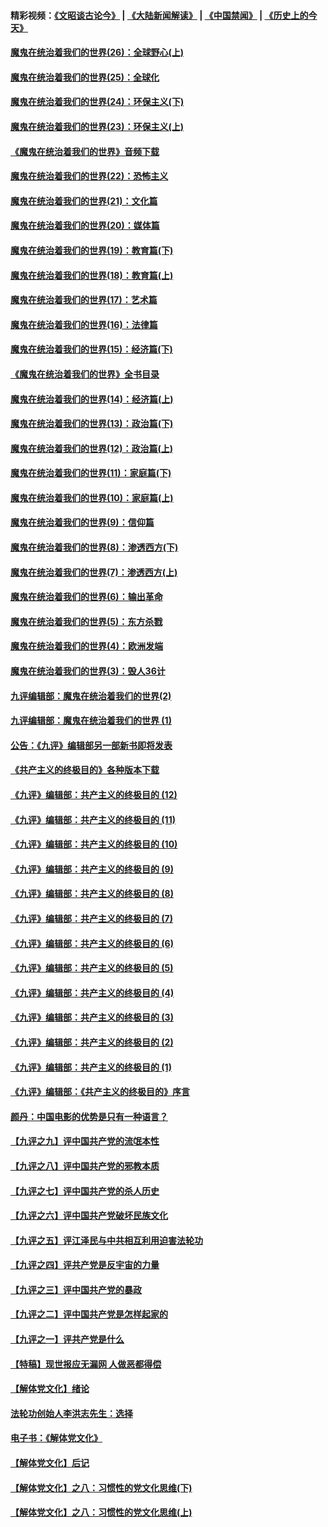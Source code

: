 #### 精彩视频：[《文昭谈古论今》](https://github.com/gfw-breaker/wenzhao/blob/master/README.md?t=12131231) | [《大陆新闻解读》](https://github.com/gfw-breaker/ntdtv-comedy/blob/master/README.md?t=12131231) | [《中国禁闻》](https://github.com/gfw-breaker/ntdtv-news/blob/master/README.md?t=12131231) | [《历史上的今天》](https://github.com/gfw-breaker/today-in-history/blob/master/README.md?t=12131231) 

#### [魔鬼在统治着我们的世界(26)：全球野心(上)](../pages/nsc422/n10900318.md?t=12131231) 

#### [魔鬼在统治着我们的世界(25)：全球化](../pages/nsc422/n10788205.md?t=12131231) 

#### [魔鬼在统治着我们的世界(24)：环保主义(下)](../pages/nsc422/n10695307.md?t=12131231) 

#### [魔鬼在统治着我们的世界(23)：环保主义(上)](../pages/nsc422/n10688613.md?t=12131231) 

#### [《魔鬼在统治着我们的世界》音频下载](../pages/nsc422/n10635553.md?t=12131231) 

#### [魔鬼在统治着我们的世界(22)：恐怖主义](../pages/nsc422/n10614727.md?t=12131231) 

#### [魔鬼在统治着我们的世界(21)：文化篇](../pages/nsc422/n10597706.md?t=12131231) 

#### [魔鬼在统治着我们的世界(20)：媒体篇](../pages/nsc422/n10586579.md?t=12131231) 

#### [魔鬼在统治着我们的世界(19)：教育篇(下)](../pages/nsc422/n10564808.md?t=12131231) 

#### [魔鬼在统治着我们的世界(18)：教育篇(上)](../pages/nsc422/n10526970.md?t=12131231) 

#### [魔鬼在统治着我们的世界(17)：艺术篇](../pages/nsc422/n10499093.md?t=12131231) 

#### [魔鬼在统治着我们的世界(16)：法律篇](../pages/nsc422/n10485969.md?t=12131231) 

#### [魔鬼在统治着我们的世界(15)：经济篇(下)](../pages/nsc422/n10469975.md?t=12131231) 

#### [《魔鬼在统治着我们的世界》全书目录](../pages/nsc422/n10464261.md?t=12131231) 

#### [魔鬼在统治着我们的世界(14)：经济篇(上)](../pages/nsc422/n10457370.md?t=12131231) 

#### [魔鬼在统治着我们的世界(13)：政治篇(下)](../pages/nsc422/n10448270.md?t=12131231) 

#### [魔鬼在统治着我们的世界(12)：政治篇(上)](../pages/nsc422/n10444576.md?t=12131231) 

#### [魔鬼在统治着我们的世界(11)：家庭篇(下)](../pages/nsc422/n10440961.md?t=12131231) 

#### [魔鬼在统治着我们的世界(10)：家庭篇(上)](../pages/nsc422/n10435448.md?t=12131231) 

#### [魔鬼在统治着我们的世界(9)：信仰篇](../pages/nsc422/n10432159.md?t=12131231) 

#### [魔鬼在统治着我们的世界(8)：渗透西方(下)](../pages/nsc422/n10429603.md?t=12131231) 

#### [魔鬼在统治着我们的世界(7)：渗透西方(上)](../pages/nsc422/n10426013.md?t=12131231) 

#### [魔鬼在统治着我们的世界(6)：输出革命](../pages/nsc422/n10421536.md?t=12131231) 

#### [魔鬼在统治着我们的世界(5)：东方杀戮](../pages/nsc422/n10417707.md?t=12131231) 

#### [魔鬼在统治着我们的世界(4)：欧洲发端](../pages/nsc422/n10414890.md?t=12131231) 

#### [魔鬼在统治着我们的世界(3)：毁人36计](../pages/nsc422/n10411583.md?t=12131231) 

#### [九评编辑部：魔鬼在统治着我们的世界(2)](../pages/nsc422/n10410036.md?t=12131231) 

#### [九评编辑部：魔鬼在统治着我们的世界 (1)](../pages/nsc422/n10406825.md?t=12131231) 

#### [公告：《九评》编辑部另一部新书即将发表](../pages/nsc422/n10405104.md?t=12131231) 

#### [《共产主义的终极目的》各种版本下载](../pages/nsc422/n10022138.md?t=12131231) 

#### [《九评》编辑部：共产主义的终极目的 (12)](../pages/nsc422/n9933272.md?t=12131231) 

#### [《九评》编辑部：共产主义的终极目的 (11)](../pages/nsc422/n9924973.md?t=12131231) 

#### [《九评》编辑部：共产主义的终极目的 (10)](../pages/nsc422/n9920883.md?t=12131231) 

#### [《九评》编辑部：共产主义的终极目的 (9)](../pages/nsc422/n9916363.md?t=12131231) 

#### [《九评》编辑部：共产主义的终极目的 (8)](../pages/nsc422/n9912488.md?t=12131231) 

#### [《九评》编辑部：共产主义的终极目的 (7)](../pages/nsc422/n9901176.md?t=12131231) 

#### [《九评》编辑部：共产主义的终极目的 (6)](../pages/nsc422/n9899359.md?t=12131231) 

#### [《九评》编辑部：共产主义的终极目的 (5)](../pages/nsc422/n9893174.md?t=12131231) 

#### [《九评》编辑部：共产主义的终极目的 (4)](../pages/nsc422/n9891246.md?t=12131231) 

#### [《九评》编辑部：共产主义的终极目的 (3)](../pages/nsc422/n9879879.md?t=12131231) 

#### [《九评》编辑部：共产主义的终极目的 (2)](../pages/nsc422/n9876205.md?t=12131231) 

#### [《九评》编辑部：共产主义的终极目的 (1)](../pages/nsc422/n9865857.md?t=12131231) 

#### [《九评》编辑部：《共产主义的终极目的》序言](../pages/nsc422/n9862666.md?t=12131231) 

#### [颜丹：中国电影的优势是只有一种语言？](../pages/nsc422/n9583062.md?t=12131231) 

#### [【九评之九】评中国共产党的流氓本性](../pages/nsc422/n737542.md?t=12131231) 

#### [【九评之八】评中国共产党的邪教本质](../pages/nsc422/n735942.md?t=12131231) 

#### [【九评之七】评中国共产党的杀人历史](../pages/nsc422/n733806.md?t=12131231) 

#### [【九评之六】评中国共产党破坏民族文化](../pages/nsc422/n731667.md?t=12131231) 

#### [【九评之五】评江泽民与中共相互利用迫害法轮功](../pages/nsc422/n730058.md?t=12131231) 

#### [【九评之四】评共产党是反宇宙的力量](../pages/nsc422/n727814.md?t=12131231) 

#### [【九评之三】评中国共产党的暴政](../pages/nsc422/n725597.md?t=12131231) 

#### [【九评之二】评中国共产党是怎样起家的](../pages/nsc422/n723946.md?t=12131231) 

#### [【九评之一】评共产党是什么](../pages/nsc422/n722529.md?t=12131231) 

#### [【特稿】现世报应无漏网 人做恶都得偿](../pages/nsc422/n4215167.md?t=12131231) 

#### [【解体党文化】绪论](../pages/nsc422/n1449356.md?t=12131231) 

#### [法轮功创始人李洪志先生：选择](../pages/nsc422/n3580738.md?t=12131231) 

#### [电子书：《解体党文化》](../pages/nsc422/n1573484.md?t=12131231) 

#### [【解体党文化】后记](../pages/nsc422/n1531999.md?t=12131231) 

#### [【解体党文化】之八：习惯性的党文化思维(下)](../pages/nsc422/n1526477.md?t=12131231) 

#### [【解体党文化】之八：习惯性的党文化思维(上)](../pages/nsc422/n1520631.md?t=12131231) 

